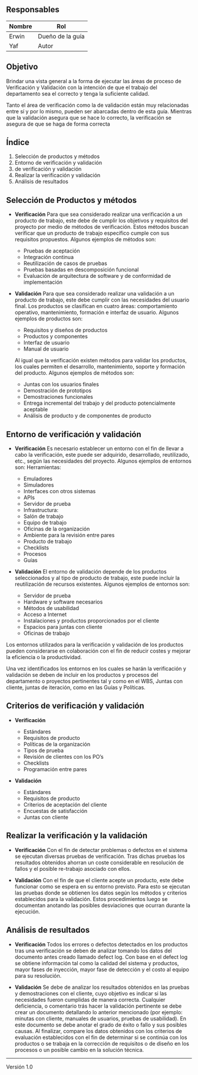 
## Responsables

| Nombre  | Rol   |
|---------|-------|
| Erwin| Dueño de la guía |
| Yaf | Autor |

## Objetivo
Brindar una vista general a la forma de ejecutar las áreas de proceso de Verificación y Validación con la intención de que el trabajo del departamento sea el correcto y tenga la suficiente calidad. 

Tanto el área de verificación como la de validación están muy relacionadas entre sí y por lo mismo, pueden ser abarcadas dentro de esta guía. Mientras que la validación asegura que se hace lo correcto, la verificación se asegura de que se haga de forma correcta

## Índice
1. Selección de productos y métodos
2. Entorno de verificación y validación
3.  de verificación y validación
4. Realizar la verificación y validación
5. Análisis de resultados

## Selección de Productos y métodos
* **Verificación**
Para que sea considerado realizar una verificación a un producto de trabajo, este debe de cumplir los objetivos y requisitos del proyecto por medio de métodos de verificación. Estos métodos buscan verificar que un producto de trabajo específico cumple con sus requisitos propuestos. 
Algunos ejemplos de métodos son:
    * Pruebas de aceptación
    * Integración continua
    * Reutilización de casos de pruebas
    * Pruebas basadas en descomposición funcional
    * Evaluación de arquitectura de software y de conformidad de implementación
    
* **Validación**
Para que sea considerado realizar una validación a un producto de trabajo, este debe  cumplir con las necesidades del usuario final. Los productos se clasifican en cuatro áreas:  comportamiento operativo, mantenimiento, formación e interfaz de usuario.
Algunos ejemplos de productos son:
    * Requisitos y diseños de productos
    * Productos y componentes
    * Interfaz de usuario
    * Manual de usuario
    
    Al igual que la verificación existen métodos para validar los productos, los cuales permiten el desarrollo, mantenimiento, soporte y formación del producto.
Algunos ejemplos de métodos son:
    * Juntas con los usuarios finales
    * Demostración de prototipos
    * Demostraciones funcionales
    * Entrega incremental del trabajo y del producto potencialmente aceptable
    * Análisis de producto y de componentes de producto

## Entorno de verificación y validación
* **Verificación**
Es necesario establecer un entorno con el fin de llevar a cabo la verificación, este puede ser adquirido, desarrollado, reutilizado, etc., según las necesidades del proyecto.
Algunos ejemplos de entornos son:
Herramientas:
    * Emuladores
    * Simuladores
    * Interfaces con otros sistemas
    * APIs
    * Servidor de prueba
    * Infrastructura:
    * Salón de trabajo
    * Equipo de trabajo
    * Oficinas de la organización
    * Ambiente para la revisión entre pares 
    * Producto de trabajo
    * Checklists
    * Procesos
    * Guías

* **Validación**
El entorno de validación depende de los productos seleccionados y al tipo de producto de trabajo, este puede incluir la reutilización de recursos existentes. 
Algunos ejemplos de entornos son:
    * Servidor de prueba
    * Hardware y software necesarios
    * Métodos de usabilidad
    * Acceso a Internet
    * Instalaciones y productos proporcionados por el cliente
    * Espacios para juntas con cliente
    * Oficinas de trabajo

Los entornos utilizados para la verificación y validación de los productos pueden considerarse en colaboración con el fin de reducir costes y mejorar la eficiencia o la productividad.

Una vez identificados los entornos en los cuales se harán la verificación y validación se deben de incluir en los productos y procesos del departamento o proyectos pertinentes tal y como en el WBS, Juntas con cliente, juntas de iteración, como en las Guías y Políticas.

## Criterios de verificación y validación

* **Verificación**
    * Estándares
    * Requisitos de producto
    * Políticas de la organización
    * Tipos de prueba
    * Revisión de clientes con los PO’s
    * Checklists
    * Programación entre pares

* **Validación**
    * Estándares
    * Requisitos de producto
    * Criterios de aceptación del cliente
    * Encuestas de satisfacción
    * Juntas con cliente

## Realizar la verificación y  la validación
* **Verificación**
Con el fin de detectar problemas o defectos en el sistema se ejecutan diversas pruebas de verificación. Tras dichas pruebas los resultados obtenidos ahorran un coste considerable en resolución de fallos y el posible re-trabajo asociado con ellos.

* **Validación**
Con el fin de que el cliente acepte un producto, este debe funcionar como se espera en su entorno previsto. Para esto se ejecutan las pruebas donde se obtienen los datos según los métodos y criterios establecidos para la validación. Estos procedimientos luego se documentan anotando las posibles desviaciones que ocurran durante la ejecución.

## Análisis de resultados
* **Verificación**
Todos los errores o defectos detectados en los productos tras una verificación se deben de analizar tomando los datos del documento antes creado llamado defect log. Con base en el defect log se obtiene información tal como la calidad del sistema y productos, mayor fases de inyección, mayor fase de detección y el costo al equipo para su resolución. 

* **Validación**
Se debe de analizar los resultados obtenidos en las pruebas y demostraciones con el cliente, cuyo objetivo es indicar si las necesidades fueron cumplidas de manera correcta. Cualquier deficiencia, o comentario trás hacer la validación pertinente se debe crear un documento detallando lo anterior mencionado (por ejemplo: minutas con cliente, manuales de usuarios, pruebas de usabilidad). 
En este documento se debe anotar el grado de éxito o fallo y sus posibles causas. Al finalizar, compare los datos obtenidos con los criterios de evaluación establecidos con el fin de determinar si se continúa con los productos o se trabaja en la corrección de requisitos o de diseño en los procesos o un posible cambio en la solución técnica.



***
Versión 1.0